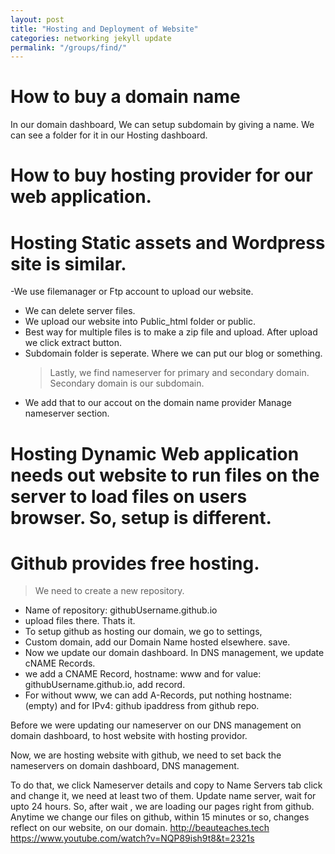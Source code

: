 ```yaml
---
layout: post
title: "Hosting and Deployment of Website"
categories: networking jekyll update
permalink: "/groups/find/"
---
```


# How to buy a domain name

In our domain dashboard,
We can setup subdomain by giving a name.
We can see a folder for it in our Hosting dashboard.

# How to buy hosting provider for our web application.

# Hosting Static assets and Wordpress site is similar.

-We use filemanager or Ftp account to upload our website.

- We can delete server files.
- We upload our website into Public_html folder or public.
- Best way for multiple files is to make a zip file and upload. After upload we click extract button.
- Subdomain folder is seperate. Where we can put our blog or something.
  > Lastly, we find nameserver for primary and secondary domain.
  > Secondary domain is our subdomain.
- We add that to our accout on the domain name provider Manage nameserver section.

# Hosting Dynamic Web application needs out website to run files on the server to load files on users browser. So, setup is different.

# Github provides free hosting.

> We need to create a new repository.

- Name of repository: githubUsername.github.io
- upload files there.
  Thats it.
- To setup github as hosting our domain, we go to settings,
- Custom domain, add our Domain Name hosted elsewhere. save.
- Now we update our domain dashboard.
  In DNS management, we update cNAME Records.
- we add a CNAME Record, hostname: www and for
  value: githubUsername.github.io, add record.
- For without www, we can add A-Records, put nothing hostname: (empty) and for IPv4: github ipaddress from github repo.

Before we were updating our nameserver on our DNS management on domain dashboard, to host website with hosting providor.

Now, we are hosting website with github, we need to set back the nameservers on domain dashboard, DNS management.

To do that, we click Nameserver details and copy to Name Servers tab click and change it, we need at least two of them.
Update name server, wait for upto 24 hours.
So, after wait , we are loading our pages right from github. Anytime we change our files on github, within 15 minutes or so, changes reflect on our website, on our domain. http://beauteaches.tech
https://www.youtube.com/watch?v=NQP89ish9t8&t=2321s
